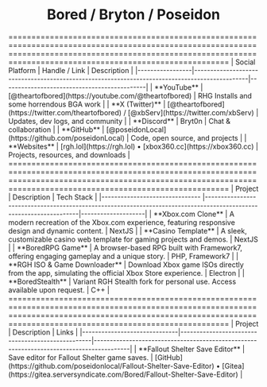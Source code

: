 
<div align="center">
  <h1>Bored / Bryton / Poseidon</h1>
  <!-- Socials are now listed in the table below -->
</div>
==================================================================================================================================================================================================================
| Social Platform | Handle / Link                                                                                 | Description                                 |
|-----------------|-----------------------------------------------------------------------------------------------|---------------------------------------------|
| **YouTube**     | [@theartofbored](https://youtube.com/@theartofbored)                                           | RHG Installs and some horrendous BGA work   |
| **X (Twitter)** | [@theartofbored](https://twitter.com/theartofbored) / [@xbServ](https://twitter.com/xbServ)   | Updates, dev logs, and community            |
| **Discord**     | Bryt0n                                                                                        | Chat & collaboration                        |
| **GitHub**      | [@poseidonLocal](https://github.com/poseidonLocal)                                            | Code, open source, and projects             |
| **Websites**    | [rgh.lol](https://rgh.lol) • [xbox360.cc](https://xbox360.cc)                                 | Projects, resources, and downloads          |
==================================================================================================================================================================================================================
| Project                        | Description                                                                                                         | Tech Stack         |
|------------------------------- |--------------------------------------------------------------------------------------------------------------------|--------------------|
| **Xbox.com Clone**             | A modern recreation of the Xbox.com experience, featuring responsive design and dynamic content.                    | NextJS             |
| **Casino Template**            | A sleek, customizable casino web template for gaming projects and demos.                                            | NextJS             |
| **BoredRPG Game**              | A browser-based RPG built with Framework7, offering engaging gameplay and a unique story.                          | PHP, Framework7    |
| **RGH ISO & Game Downloader**  | Download Xbox game ISOs directly from the app, simulating the official Xbox Store experience.                      | Electron           |
| **BoredStealth**               | Variant RGH Stealth fork for personal use. Access available upon request.                                           | C++                |
==================================================================================================================================================================================================================
| Project                      | Description                                      | Links                                                                                   |
|------------------------------|--------------------------------------------------|-----------------------------------------------------------------------------------------|
| **Fallout Shelter Save Editor** | Save editor for Fallout Shelter game saves.      | [GitHub](https://github.com/poseidonlocal/Fallout-Shelter-Save-Editor) • [Gitea](https://gitea.serversyndicate.com/Bored/Fallout-Shelter-Save-Editor) |

